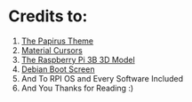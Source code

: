 <h1>Credits to:</h1>
<ol>
  <li><a href="https://www.gnome-look.org/p/1166289">The Papirus Theme</a></li>
  <li><a href="https://www.gnome-look.org/p/1346778">
Material Cursors</a></li>
  <li><a href="https://sketchfab.com/3d-models/raspberry-pi-3-2d308283fc0f4d27b81f17a2793c5c4d">The Raspberry Pi 3B 3D Model</a></li>
  <li><a href="https://www.gnome-look.org/p/2106821">Debian Boot Screen</a></li>
  <li>And To RPI OS and Every Software Included</li>
  <li>And You Thanks for Reading :)</li>
</ol>
